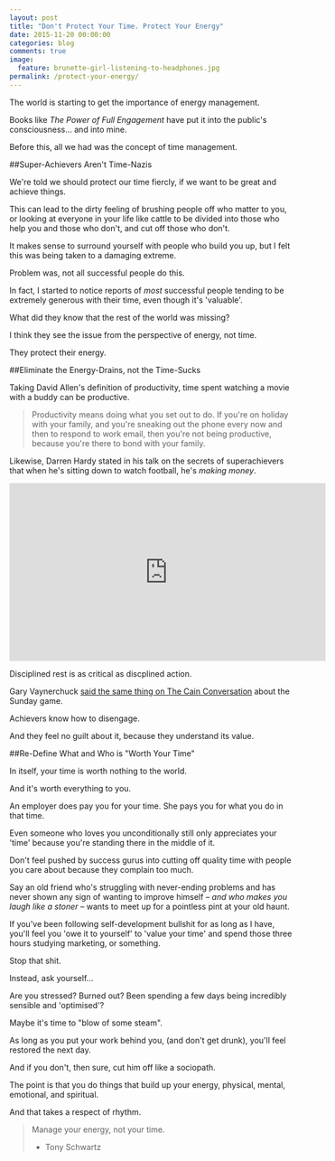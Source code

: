 ```yaml
---
layout: post
title: "Don't Protect Your Time. Protect Your Energy"
date: 2015-11-20 00:00:00
categories: blog
comments: true
image:
  feature: brunette-girl-listening-to-headphones.jpg
permalink: /protect-your-energy/
---
```


<!-- POSTED ON MEDIUM -->

The world is starting to get the importance of energy management. 

Books like *The Power of Full Engagement* have put it into the public's consciousness… and into mine. 

Before this, all we had was the concept of time management. 

##Super-Achievers Aren't Time-Nazis

We're told we should protect our time fiercly, if we want to be great and achieve things. 

This can lead to the dirty feeling of brushing people off who matter to you, or looking at everyone in your life like cattle to be divided into those who help you and those who don't, and cut off those who don't. 

<!-- more -->

It makes sense to surround yourself with people who build you up, but I felt this was being taken to a damaging extreme. 

<!-- **>> Mention people who suggested this, name drop <<** -->

Problem was, not all successful people do this. 

In fact, I started to notice reports of *most* successful people tending to be extremely generous with their time, even though it's 'valuable'. 

What did they know that the rest of the world was missing? 

I think they see the issue from the perspective of energy, not time. 

They protect their energy. 

##Eliminate the Energy-Drains, not the Time-Sucks

Taking David Allen's definition of productivity, time spent watching a movie with a buddy can be productive. 

>Productivity means doing what you set out to do. If you're on holiday with your family, and you're sneaking out the phone every now and then to respond to work email, then you're not being productive, because you're there to bond with your family. 

Likewise, Darren Hardy stated in his talk on the secrets of superachievers that when he's sitting down to watch football, he's *making money*. 

<iframe width="560" height="315" src="https://www.youtube.com/embed/8rRnTgkQ_1s?start=3840&end= 4012" frameborder="0" allowfullscreen></iframe>

Disciplined rest is as critical as discplined action. 

Gary Vaynerchuck [said the same thing on The Cain Conversation](https://www.youtube.com/watch?v=lsqaqRBTj_s) about the Sunday game. 

Achievers know how to disengage. 

And they feel no guilt about it, because they understand its value.


##Re-Define What and Who is "Worth Your Time"

In itself, your time is worth nothing to the world.

And it's worth everything to you. 

An employer does pay you for your time. She pays you for what you do in that time. 

Even someone who loves you unconditionally still only appreciates your 'time' because you're standing there in the middle of it. 




Don't feel pushed by success gurus into cutting off quality time with people you care about because they complain too much. 

Say an old friend who's struggling with never-ending problems and has never shown any sign of wanting to improve himself – *and who makes you laugh like a stoner* – wants to meet up for a pointless pint at your old haunt. 

If you've been following self-development bullshit for as long as I have, you'll feel you 'owe it to yourself' to 'value your time' and spend those three hours studying marketing, or something. 

Stop that shit. 

Instead, ask yourself… 

Are you stressed? Burned out? Been spending a few days being incredibly sensible and 'optimised'?

Maybe it's time to "blow of some steam". 

As long as you put your work behind you, (and don't get drunk), you'll feel restored the next day. 

And if you don't, then sure, cut him off like a sociopath. 

The point is that you do things that build up your energy, physical, mental, emotional, and spiritual. 

And that takes a respect of rhythm. 

>Manage your energy, not your time.
> - Tony Schwartz

<!-- &nbsp;

##Further Reading

###[How to Use Biological Rhythms to Double Your Productivity and Free Up More Time](#)

-->

<!--

If you feel able to disengage from your work by complaining about shit with an old friend, go for it! 


Understanding the principles in *The Power of Full Engagement*, you should have no trouble seeing what will drain you from your work and what will give you a boost or a much needed "unproductive" recovery time. 

Someone wants to interrupt you at work for something that you can see to at your next break? That's a distraction, an unnecessary task-switch, and you need to shut it down. 

/you'll need to be careful to discriminate against things that will hurt your energy to work in the moment or the near future, and what will help you recover and come back at your tasks with renewed power. 

Often, energy management will overlap with time management. 

But it's in those times when it doesn't that you'll truly see the value of this more practical yet accomodating mindset. 

-->
















